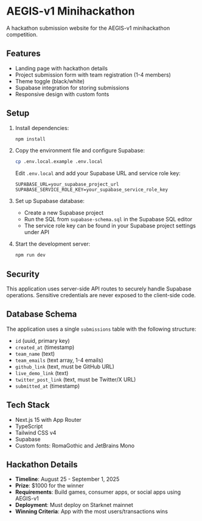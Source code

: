 # AEGIS-v1 Minihackathon

A hackathon submission website for the AEGIS-v1 minihackathon competition.

## Features

- Landing page with hackathon details
- Project submission form with team registration (1-4 members)
- Theme toggle (black/white)
- Supabase integration for storing submissions
- Responsive design with custom fonts

## Setup

1. Install dependencies:
   ```bash
   npm install
   ```

2. Copy the environment file and configure Supabase:
   ```bash
   cp .env.local.example .env.local
   ```
   
   Edit `.env.local` and add your Supabase URL and service role key:
   ```
   SUPABASE_URL=your_supabase_project_url
   SUPABASE_SERVICE_ROLE_KEY=your_supabase_service_role_key
   ```

3. Set up Supabase database:
   - Create a new Supabase project
   - Run the SQL from `supabase-schema.sql` in the Supabase SQL editor
   - The service role key can be found in your Supabase project settings under API

4. Start the development server:
   ```bash
   npm run dev
   ```

## Security

This application uses server-side API routes to securely handle Supabase operations. Sensitive credentials are never exposed to the client-side code.

## Database Schema

The application uses a single `submissions` table with the following structure:

- `id` (uuid, primary key)
- `created_at` (timestamp)
- `team_name` (text)
- `team_emails` (text array, 1-4 emails)
- `github_link` (text, must be GitHub URL)
- `live_demo_link` (text)
- `twitter_post_link` (text, must be Twitter/X URL)
- `submitted_at` (timestamp)

## Tech Stack

- Next.js 15 with App Router
- TypeScript
- Tailwind CSS v4
- Supabase
- Custom fonts: RomaGothic and JetBrains Mono

## Hackathon Details

- **Timeline**: August 25 - September 1, 2025
- **Prize**: $1000 for the winner
- **Requirements**: Build games, consumer apps, or social apps using AEGIS-v1
- **Deployment**: Must deploy on Starknet mainnet
- **Winning Criteria**: App with the most users/transactions wins